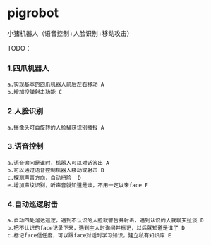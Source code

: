 # pigrobot
小猪机器人（语音控制+人脸识别+移动攻击）

TODO：
### 1.四爪机器人
    a.实现基本的四爪机器人前后左右移动 A
    b.增加投弹射击功能 C
### 2.人脸识别
    a.摄像头可自旋转的人脸捕获识别播报 A
### 3.语音控制
    a.语音询问是谁时，机器人可以对话答出 A
    b.可以通过语音控制机器人移动或射击 B
    c.探测声音方向，自动扭脸  D
    e.增加声纹识别，听声音就知道是谁，不用一定以来face E
### 4.自动巡逻射击
    a.自动四处溜达巡逻，遇到不认识的人脸就警告并射击，遇到认识的人就聊天扯淡 D
    b.把不认识的face记录下来，遇到主人时询问并标记，以后就知道是谁了 D
    c.标记face信任度，可以跟face对话时学习知识，建立私有知识库 E

